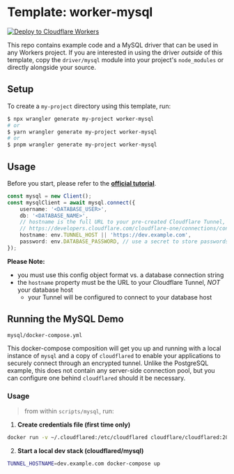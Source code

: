 # Template: worker-mysql

[![Deploy to Cloudflare Workers](https://deploy.workers.cloudflare.com/button)](https://deploy.workers.cloudflare.com/?url=https://github.com/cloudflare/templates/tree/main/worker-mysql)

This repo contains example code and a MySQL driver that can be used in any Workers project. If you are interested in using the driver _outside_ of this template, copy the `driver/mysql` module into your project's `node_modules` or directly alongside your source.

## Setup

To create a `my-project` directory using this template, run:

```sh
$ npx wrangler generate my-project worker-mysql
# or
$ yarn wrangler generate my-project worker-mysql
# or
$ pnpm wrangler generate my-project worker-mysql
```

## Usage

Before you start, please refer to the **[official tutorial](https://developers.cloudflare.com/workers/tutorials/query-postgres-from-workers-using-database-connectors)**.

```ts
const mysql = new Client();
const mysqlClient = await mysql.connect({
	username: '<DATABASE_USER>',
	db: '<DATABASE_NAME>',
	// hostname is the full URL to your pre-created Cloudflare Tunnel, see documentation here:
	// https://developers.cloudflare.com/cloudflare-one/connections/connect-apps/create-tunnel
	hostname: env.TUNNEL_HOST || 'https://dev.example.com',
	password: env.DATABASE_PASSWORD, // use a secret to store passwords
});
```

**Please Note:**

- you must use this config object format vs. a database connection string
- the `hostname` property must be the URL to your Cloudflare Tunnel, _NOT_ your database host
  - your Tunnel will be configured to connect to your database host

## Running the MySQL Demo

`mysql/docker-compose.yml`

This docker-compose composition will get you up and running with a local instance of `mysql` and a
copy of `cloudflared` to enable your applications to securely connect through an encrypted tunnel.
Unlike the PostgreSQL example, this does not contain any server-side connection pool, but you can
configure one behind `cloudflared` should it be necessary.

### Usage

> from within `scripts/mysql`, run:

1. **Create credentials file (first time only)**

```sh
docker run -v ~/.cloudflared:/etc/cloudflared cloudflare/cloudflared:2021.10.5 login
```

2. **Start a local dev stack (cloudflared/mysql)**

```sh
TUNNEL_HOSTNAME=dev.example.com docker-compose up
```
